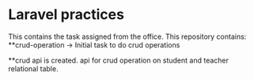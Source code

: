 # Laravel practices 
This contains the task assigned from the office. This repository contains:
**crud-operation -> Initial task to do crud operations

**crud api is created. api for crud operation on student and teacher relational table. 
